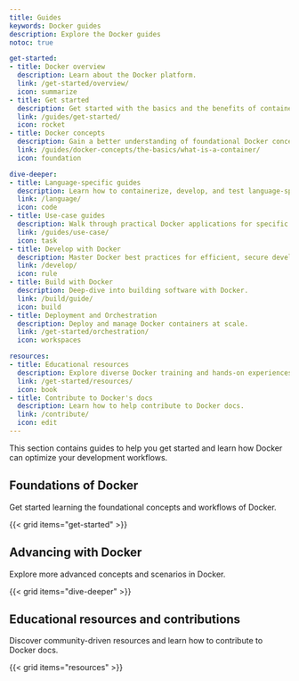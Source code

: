 ```yaml
---
title: Guides
keywords: Docker guides
description: Explore the Docker guides
notoc: true

get-started:
- title: Docker overview
  description: Learn about the Docker platform.
  link: /get-started/overview/
  icon: summarize
- title: Get started
  description: Get started with the basics and the benefits of containerizing your applications.
  link: /guides/get-started/
  icon: rocket
- title: Docker concepts
  description: Gain a better understanding of foundational Docker concepts.
  link: /guides/docker-concepts/the-basics/what-is-a-container/
  icon: foundation

dive-deeper:
- title: Language-specific guides
  description: Learn how to containerize, develop, and test language-specific apps using Docker.
  link: /language/
  icon: code
- title: Use-case guides
  description: Walk through practical Docker applications for specific scenarios.
  link: /guides/use-case/
  icon: task
- title: Develop with Docker
  description: Master Docker best practices for efficient, secure development.
  link: /develop/
  icon: rule
- title: Build with Docker
  description: Deep-dive into building software with Docker.
  link: /build/guide/
  icon: build
- title: Deployment and Orchestration
  description: Deploy and manage Docker containers at scale.
  link: /get-started/orchestration/
  icon: workspaces

resources:
- title: Educational resources
  description: Explore diverse Docker training and hands-on experiences.
  link: /get-started/resources/
  icon: book
- title: Contribute to Docker's docs
  description: Learn how to help contribute to Docker docs.
  link: /contribute/
  icon: edit
---
```


This section contains guides to help you get started and learn how Docker can optimize your development workflows.

## Foundations of Docker

Get started learning the foundational concepts and workflows of Docker.

{{< grid items="get-started" >}}

## Advancing with Docker

Explore more advanced concepts and scenarios in Docker.

{{< grid items="dive-deeper" >}}

## Educational resources and contributions

Discover community-driven resources and learn how to contribute to Docker docs.

{{< grid items="resources" >}}
